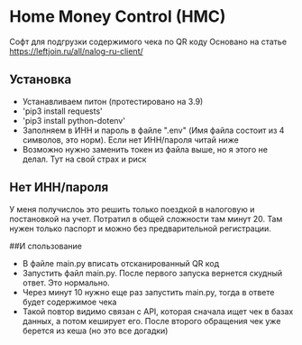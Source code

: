 # Home Money Control (HMC)
Софт для подгрузки содержимого чека по QR коду
Основано на статье
https://leftjoin.ru/all/nalog-ru-client/

## Установка
- Устанавливаем питон (протестировано на 3.9)
- 'pip3 install requests'
- 'pip3 install python-dotenv'
- Заполняем в ИНН и пароль в файле ".env" (Имя файла состоит из 4 символов, это норм). Если нет ИНН/пароля читай ниже
- Возможно нужно заменить токен из файла выше, но я этого не делал. Тут на свой страх и риск

## Нет ИНН/пароля
У меня получислоь это решить только поездкой в налоговую и постановкой на учет. Потратил в общей сложности там минут 20. Там нужен только паспорт и можно без предварительной регистрации.

##И спользование
- В файле main.py вписать отсканированный QR код
- Запустить файл main.py. После первого запуска вернется скудный ответ. Это нормально.
- Через минут 10 нужно еще раз запустить main.py, тогда в ответе будет содержимое чека
- Такой повтор видимо связан с API, которая сначала ищет чек в базах данных, а потом кеширует его. После второго обращения чек уже берется из кеша (но это все догадки)
